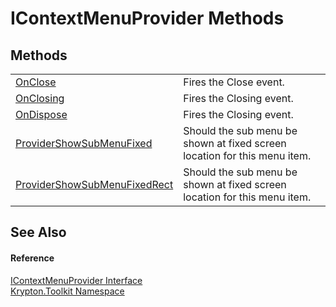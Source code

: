 # IContextMenuProvider Methods




## Methods
<table>
<tr>
<td><a href="528f443d-1e93-a73e-1541-320c66ab0620.md">OnClose</a></td>
<td>Fires the Close event.</td></tr>
<tr>
<td><a href="aa7d7387-da1b-b51f-b62e-beb37266a8b5.md">OnClosing</a></td>
<td>Fires the Closing event.</td></tr>
<tr>
<td><a href="44d51d7b-4b8c-2e10-2bce-2db374004398.md">OnDispose</a></td>
<td>Fires the Closing event.</td></tr>
<tr>
<td><a href="d7e03e25-fe2a-08c1-b2e7-936bfdbe0fdc.md">ProviderShowSubMenuFixed</a></td>
<td>Should the sub menu be shown at fixed screen location for this menu item.</td></tr>
<tr>
<td><a href="c6614933-43f7-5251-e218-027a946f5c47.md">ProviderShowSubMenuFixedRect</a></td>
<td>Should the sub menu be shown at fixed screen location for this menu item.</td></tr>
</table>

## See Also


#### Reference
<a href="169231ea-b03a-bb4a-0d84-38bca06f5a4d.md">IContextMenuProvider Interface</a>  
<a href="79d2eac2-21f4-54ff-7552-b20c33c30600.md">Krypton.Toolkit Namespace</a>  
